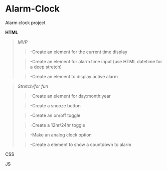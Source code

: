 # Alarm-Clock
Alarm clock project

**HTML**
>*MVP*   
>>-Create an element for the current time display
>
>>-Create an element for alarm time input (use HTML datetime for a deep stretch)
>
>>-Create an element to display active alarm

>*Stretch/for fun*
>>-Create an element for day:month:year
>
>>-Create a snooze button
>
>>-Create an on/off toggle
>
>>-Create a 12hr/24hr toggle
>
>>-Make an analog clock option
>
>>-Create a element to show a countdown to alarm

CSS


JS
